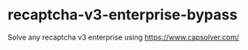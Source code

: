 # recaptcha-v3-enterprise-bypass
Solve any recaptcha v3 enterprise using https://www.capsolver.com/



                                                                                                                                                                         